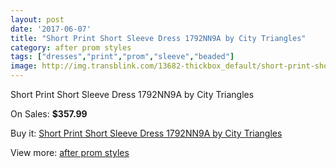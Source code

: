 ```yaml
---
layout: post
date: '2017-06-07'
title: "Short Print Short Sleeve Dress 1792NN9A by City Triangles"
category: after prom styles
tags: ["dresses","print","prom","sleeve","beaded"]
image: http://img.transblink.com/13682-thickbox_default/short-print-short-sleeve-dress-1792nn9a-by-city-triangles.jpg
---
```

Short Print Short Sleeve Dress 1792NN9A by City Triangles

On Sales: **$357.99**
<a href="https://www.transblink.com/en/after-prom-styles/4385-short-print-short-sleeve-dress-1792nn9a-by-city-triangles.html"><amp-img layout="responsive" width="600" height="600" src="//img.transblink.com/13682-thickbox_default/short-print-short-sleeve-dress-1792nn9a-by-city-triangles.jpg" alt="Short Print Short Sleeve Dress 1792NN9A by City Triangles 0" /></a>
<a href="https://www.transblink.com/en/after-prom-styles/4385-short-print-short-sleeve-dress-1792nn9a-by-city-triangles.html"><amp-img layout="responsive" width="600" height="600" src="//img.transblink.com/13684-thickbox_default/short-print-short-sleeve-dress-1792nn9a-by-city-triangles.jpg" alt="Short Print Short Sleeve Dress 1792NN9A by City Triangles 1" /></a>
<a href="https://www.transblink.com/en/after-prom-styles/4385-short-print-short-sleeve-dress-1792nn9a-by-city-triangles.html"><amp-img layout="responsive" width="600" height="600" src="//img.transblink.com/13683-thickbox_default/short-print-short-sleeve-dress-1792nn9a-by-city-triangles.jpg" alt="Short Print Short Sleeve Dress 1792NN9A by City Triangles 2" /></a>

Buy it: [Short Print Short Sleeve Dress 1792NN9A by City Triangles](https://www.transblink.com/en/after-prom-styles/4385-short-print-short-sleeve-dress-1792nn9a-by-city-triangles.html "Short Print Short Sleeve Dress 1792NN9A by City Triangles")

View more: [after prom styles](https://www.transblink.com/en/55-after-prom-styles "after prom styles")